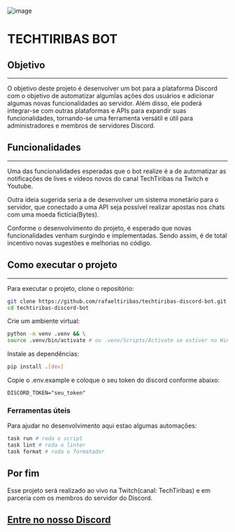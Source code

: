 
![image](https://github.com/rafaeltiribas/techtiribas-discord-bot/blob/main/assets/bot.png)

# TECHTIRIBAS BOT

## Objetivo
<hr>
O objetivo deste projeto é desenvolver um bot para a plataforma Discord com o objetivo de automatizar algumÍas ações dos usuários e adicionar algumas novas funcionalidades ao servidor. Além disso, ele poderá integrar-se com outras plataformas e APIs para expandir suas funcionalidades, tornando-se uma ferramenta versátil e útil para administradores e membros de servidores Discord.

## Funcionalidades
<hr>
Uma das funcionalidades esperadas que o bot realize é a de automatizar as notificações de lives e vídeos novos do canal TechTiribas na Twitch e Youtube. 

Outra ideia sugerida seria a de desenvolver um sistema monetário para o servidor, que conectado a uma API seja possível realizar apostas nos chats com uma moeda fictícia(Bytes).

Conforme o desenvolvimento do projeto, é esperado que novas funcionalidades venham surgindo e implementadas. Sendo assim, é de total incentivo novas sugestões e melhorias no código.

## Como executar o projeto
<hr>
Para executar o projeto, clone o repositório:

```bash
git clone https://github.com/rafaeltiribas/techtiribas-discord-bot.git && \
cd techtiribas-discord-bot
```

Crie um ambiente virtual:

```bash
python -m venv .venv && \
source .venv/bin/activate # ou .venv/Scripts/Activate se estiver no Windows
```

Instale as dependências:

```bash
pip install .[dev]
```

Copie o .env.example e coloque o seu token do discord conforme abaixo:

```
DISCORD_TOKEN="seu_token"
```

### Ferramentas úteis

Para ajudar no desenvolvimento aqui estao algumas automações:

```bash
task run # roda o script
task lint # roda o linter
task format # roda o formatador
```

## Por fim

Esse projeto será realizado ao vivo na Twitch(canal: TechTiribas) e em parceria com os membros do servidor do Discord.

## [Entre no nosso Discord](https://discord.gg/WWPT2xYczy)

